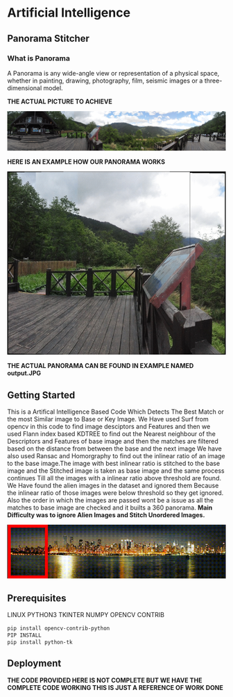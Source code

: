 # Artificial Intelligence

## Panorama Stitcher

### What  is Panorama
A Panorama is any wide-angle view or representation of a physical space, whether in painting, drawing, photography, film, seismic images or a three-dimensional model.

**THE ACTUAL PICTURE TO ACHIEVE**

<p align="center">
  <img src="Example/mountain.jpg">
</p>

**HERE IS AN EXAMPLE HOW OUR PANORAMA WORKS**


<p align="center">
  <img src="Example/mountainpanorama.gif">
</p>

**THE ACTUAL PANORAMA CAN BE FOUND IN EXAMPLE NAMED output.JPG**

## Getting Started 

This is a Artifical Intelligence Based Code Which Detects The Best Match or the most Similar image to Base or Key Image.
We Have used Surf from opencv in this code to find image desciptors and Features and then we used Flann index based KDTREE to find out the Nearest neighbour of the Descriptors and Features of base image and then the matches are filtered based on the distance from between the base and the next image We have also used Ransac and Homorgraphy to find out the inlinear ratio of an image to the base image.The image with best inlinear ratio is stitched to the base image and the Stitched image is taken as base image and the same process continues Till all the images with a inlinear ratio above threshold are found. We Have found the alien images in the dataset and ignored them Because the inlinear ratio of those images were below threshold so they get ignored. Also the order in which the images are passed wont be a issue as all the matches to base image are checked and it builts a 360 panorama. **Main Difficulty was to ignore Alien Images and Stitch Unordered Images.** 

<p align="center">
  <img src="Example/example.gif">
</p>

## Prerequisites

LINUX
PYTHON3
TKINTER
NUMPY
OPENCV CONTRIB

```
pip install opencv-contrib-python
PIP INSTALL 
pip install python-tk
```

## Deployment

**THE CODE PROVIDED HERE IS NOT COMPLETE BUT WE HAVE THE COMPLETE CODE WORKING THIS IS JUST A REFERENCE OF WORK DONE**
